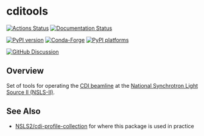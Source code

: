 # cditools

[![Actions Status][actions-badge]][actions-link]
[![Documentation Status][rtd-badge]][rtd-link]

[![PyPI version][pypi-version]][pypi-link]
[![Conda-Forge][conda-badge]][conda-link]
[![PyPI platforms][pypi-platforms]][pypi-link]

[![GitHub Discussion][github-discussions-badge]][github-discussions-link]

<!-- SPHINX-START -->

<!-- prettier-ignore-start -->
[actions-badge]:            https://github.com/nsls2/cditools/workflows/CI/badge.svg
[actions-link]:             https://github.com/nsls2/cditools/actions
[conda-badge]:              https://img.shields.io/conda/vn/conda-forge/cditools
[conda-link]:               https://github.com/conda-forge/cditools-feedstock
[github-discussions-badge]: https://img.shields.io/static/v1?label=Discussions&message=Ask&color=blue&logo=github
[github-discussions-link]:  https://github.com/nsls2/cditools/discussions
[pypi-link]:                https://pypi.org/project/cditools/
[pypi-platforms]:           https://img.shields.io/pypi/pyversions/cditools
[pypi-version]:             https://img.shields.io/pypi/v/cditools
[rtd-badge]:                https://readthedocs.org/projects/cditools/badge/?version=latest
[rtd-link]:                 https://cditools.readthedocs.io/en/latest/?badge=latest

<!-- prettier-ignore-end -->

## Overview

Set of tools for operating the [CDI beamline](https://www.bnl.gov/nsls2/beamlines/beamline.php?r=9-ID) at the [National Synchrotron Light Source II (NSLS-II)](https://www.bnl.gov/nsls2/).


## See Also

- [NSLS2/cdi-profile-collection](https://github.com/NSLS2/cdi-profile-collection) for where this package is used in practice
